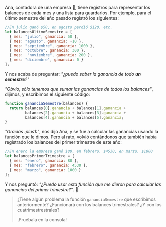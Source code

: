 Ana, contadora de una empresa :office:, tiene registros para representar los balances de cada mes y una lista para guardarlos. Por ejemplo, para el último semestre del año pasado registró los siguientes:

```javascript
//En julio ganó $50, en agosto perdió $120, etc.
let balancesUltimoSemestre = [
  { mes: "julio", ganancia: 50 }, 
  { mes: "agosto", ganancia: -10 }, 
  { mes: "septiembre", ganancia: 1000 }, 
  { mes: "octubre", ganancia: 300 }, 
  { mes:  "noviembre", ganancia: 200 }, 
  { mes: "diciembre", ganancia: 0 }
];
```

Y nos acaba de preguntar: _"¿puedo saber la ganancia de todo **un semestre**?"_

_"Obvio, sólo tenemos que sumar las ganancias de todos los balances"_, dijimos, y escribimos el siguiente código:

```javascript
function gananciaSemestre(balances) {
  return balances[0].ganancia + balances[1].ganancia +
         balances[2].ganancia + balances[3].ganancia +
         balances[4].ganancia + balances[5].ganancia;
}
```

_"Gracias :plus1:"_, nos dijo Ana, y se fue a calcular las ganancias usando la función que le dimos. Pero al rato, volvió contándonos que también había registrado los balances del primer trimestre de este año:

```javascript
//En enero la empresa ganó $80, en febrero, $4530, en marzo, $1000
let balancesPrimerTrimestre = [
  { mes: "enero", ganancia: 80 }, 
  { mes: "febrero", ganancia: 4530 }, 
  { mes: "marzo", ganancia: 1000 }
];
```

Y nos preguntó: _"¿Puedo usar esta función que me dieron para calcular las ganancias del primer trimestre?"_. :thought_balloon:

> ¿Tiene algún problema la función `gananciaSemestre` que escribimos anteriormente? ¿Funcionará con los balances trimestrales? ¿Y con los cuatrimestrestrales?
> 
> ¡Pruébala en la consola!
